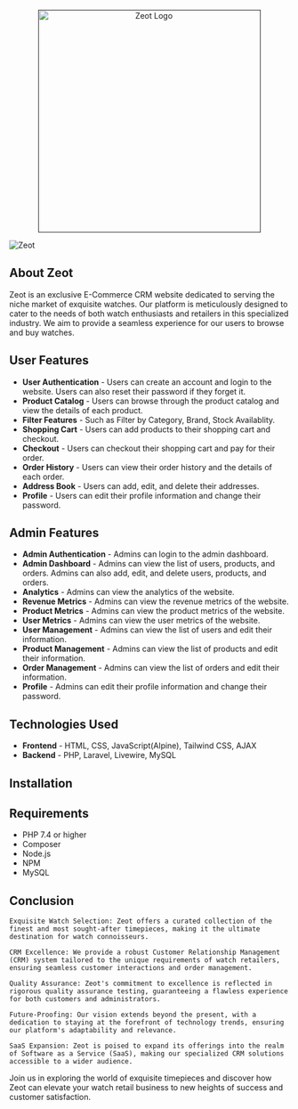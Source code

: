 <p align="center"><a href="" target="_blank"><img src="
![Zeot](https://github.com/DhanishFrost/Zeot/assets/107633188/69e9fcb6-687d-4b4b-9ab1-002d1518791b)" width="400" alt="Zeot Logo"></a></p>


![Zeot](https://github.com/DhanishFrost/Zeot/assets/107633188/69e9fcb6-687d-4b4b-9ab1-002d1518791b)



## About Zeot

Zeot is an exclusive E-Commerce CRM website dedicated to serving the niche market of exquisite watches. Our platform is meticulously designed to cater to the needs of both watch enthusiasts and retailers in this specialized industry. We aim to provide a seamless experience for our users to browse and buy watches.

## User Features

- **User Authentication** - Users can create an account and login to the website. Users can also reset their password if they forget it.
- **Product Catalog** - Users can browse through the product catalog and view the details of each product.
- **Filter Features** - Such as Filter by Category, Brand, Stock Availablity.
- **Shopping Cart** - Users can add products to their shopping cart and checkout.
- **Checkout** - Users can checkout their shopping cart and pay for their order.
- **Order History** - Users can view their order history and the details of each order.
- **Address Book** - Users can add, edit, and delete their addresses.
- **Profile** - Users can edit their profile information and change their password.

## Admin Features
- **Admin Authentication** - Admins can login to the admin dashboard.
- **Admin Dashboard** - Admins can view the list of users, products, and orders. Admins can also add, edit, and delete users, products, and orders.
- **Analytics** - Admins can view the analytics of the website.
- **Revenue Metrics** - Admins can view the revenue metrics of the website.
- **Product Metrics** - Admins can view the product metrics of the website.
- **User Metrics** - Admins can view the user metrics of the website.
- **User Management** - Admins can view the list of users and edit their information.
- **Product Management** - Admins can view the list of products and edit their information.
- **Order Management** - Admins can view the list of orders and edit their information.
- **Profile** - Admins can edit their profile information and change their password.

## Technologies Used

- **Frontend** - HTML, CSS, JavaScript(Alpine), Tailwind CSS, AJAX
- **Backend** - PHP, Laravel, Livewire, MySQL


## Installation

## Requirements

- PHP 7.4 or higher
- Composer
- Node.js
- NPM
- MySQL



## Conclusion

    Exquisite Watch Selection: Zeot offers a curated collection of the finest and most sought-after timepieces, making it the ultimate destination for watch connoisseurs.

    CRM Excellence: We provide a robust Customer Relationship Management (CRM) system tailored to the unique requirements of watch retailers, ensuring seamless customer interactions and order management.

    Quality Assurance: Zeot's commitment to excellence is reflected in rigorous quality assurance testing, guaranteeing a flawless experience for both customers and administrators.

    Future-Proofing: Our vision extends beyond the present, with a dedication to staying at the forefront of technology trends, ensuring our platform's adaptability and relevance.

    SaaS Expansion: Zeot is poised to expand its offerings into the realm of Software as a Service (SaaS), making our specialized CRM solutions accessible to a wider audience.

Join us in exploring the world of exquisite timepieces and discover how Zeot can elevate your watch retail business to new heights of success and customer satisfaction.

